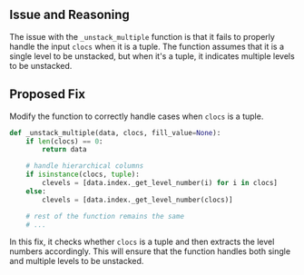## Issue and Reasoning

The issue with the `_unstack_multiple` function is that it fails to properly handle the input `clocs` when it is a tuple. The function assumes that it is a single level to be unstacked, but when it's a tuple, it indicates multiple levels to be unstacked.

## Proposed Fix

Modify the function to correctly handle cases when `clocs` is a tuple.

```python
def _unstack_multiple(data, clocs, fill_value=None):
    if len(clocs) == 0:
        return data

    # handle hierarchical columns
    if isinstance(clocs, tuple):
        clevels = [data.index._get_level_number(i) for i in clocs]
    else:
        clevels = [data.index._get_level_number(clocs)]

    # rest of the function remains the same
    # ...
```
In this fix, it checks whether `clocs` is a tuple and then extracts the level numbers accordingly. This will ensure that the function handles both single and multiple levels to be unstacked.